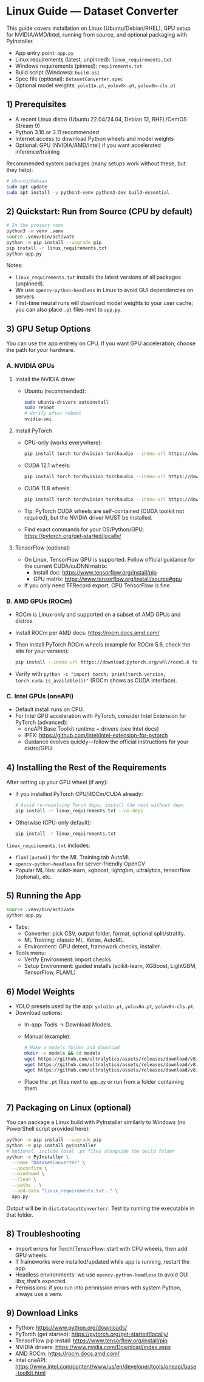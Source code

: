 # Linux Guide — Dataset Converter

This guide covers installation on Linux (Ubuntu/Debian/RHEL), GPU setup for NVIDIA/AMD/Intel, running from source, and optional packaging with PyInstaller.

- App entry point: `app.py`
- Linux requirements (latest, unpinned): `linux_requirements.txt`
- Windows requirements (pinned): `requirements.txt`
- Build script (Windows): `build.ps1`
- Spec file (optional): `DatasetConverter.spec`
- Optional model weights: `yolo11n.pt`, `yolov8n.pt`, `yolov8n-cls.pt`

## 1) Prerequisites

- A recent Linux distro (Ubuntu 22.04/24.04, Debian 12, RHEL/CentOS Stream 9)
- Python 3.10 or 3.11 recommended
- Internet access to download Python wheels and model weights
- Optional: GPU (NVIDIA/AMD/Intel) if you want accelerated inference/training

Recommended system packages (many setups work without these, but they help):

```bash
# Ubuntu/Debian
sudo apt update
sudo apt install -y python3-venv python3-dev build-essential
```

## 2) Quickstart: Run from Source (CPU by default)

```bash
# In the project root
python3 -m venv .venv
source .venv/bin/activate
python -m pip install --upgrade pip
pip install -r linux_requirements.txt
python app.py
```

Notes:

- `linux_requirements.txt` installs the latest versions of all packages (unpinned).
- We use `opencv-python-headless` in Linux to avoid GUI dependencies on servers.
- First-time neural runs will download model weights to your user cache; you can also place `.pt` files next to `app.py`.

## 3) GPU Setup Options

You can use the app entirely on CPU. If you want GPU acceleration, choose the path for your hardware.

### A. NVIDIA GPUs

1. Install the NVIDIA driver

   - Ubuntu (recommended):

     ```bash
     sudo ubuntu-drivers autoinstall
     sudo reboot
     # Verify after reboot
     nvidia-smi
     ```

2. Install PyTorch

   - CPU-only (works everywhere):

     ```bash
     pip install torch torchvision torchaudio --index-url https://download.pytorch.org/whl/cpu
     ```

   - CUDA 12.1 wheels:

     ```bash
     pip install torch torchvision torchaudio --index-url https://download.pytorch.org/whl/cu121
     ```

   - CUDA 11.8 wheels:

     ```bash
     pip install torch torchvision torchaudio --index-url https://download.pytorch.org/whl/cu118
     ```

   - Tip: PyTorch CUDA wheels are self-contained (CUDA toolkit not required), but the NVIDIA driver MUST be installed.
   - Find exact commands for your OS/Python/GPU: <https://pytorch.org/get-started/locally/>

3. TensorFlow (optional)

   - On Linux, TensorFlow GPU is supported. Follow official guidance for the current CUDA/cuDNN matrix:
     - Install doc: <https://www.tensorflow.org/install/pip>
     - GPU matrix: <https://www.tensorflow.org/install/source#gpu>
   - If you only need TFRecord export, CPU TensorFlow is fine.

### B. AMD GPUs (ROCm)

- ROCm is Linux-only and supported on a subset of AMD GPUs and distros.
- Install ROCm per AMD docs: <https://rocm.docs.amd.com/>
- Then install PyTorch ROCm wheels (example for ROCm 5.6, check the site for your version):

  ```bash
  pip install --index-url https://download.pytorch.org/whl/rocm5.6 torch torchvision torchaudio
  ```

- Verify with `python -c "import torch; print(torch.version, torch.cuda.is_available())"` (ROCm shows as CUDA interface).

### C. Intel GPUs (oneAPI)

- Default install runs on CPU.
- For Intel GPU acceleration with PyTorch, consider Intel Extension for PyTorch (advanced):
  - oneAPI Base Toolkit runtime + drivers (see Intel docs)
  - IPEX: <https://github.com/intel/intel-extension-for-pytorch>
  - Guidance evolves quickly—follow the official instructions for your distro/GPU.

## 4) Installing the Rest of the Requirements

After setting up your GPU wheel (if any):

- If you installed PyTorch CPU/ROCm/CUDA already:

  ```bash
  # Avoid re-resolving Torch deps; install the rest without deps
  pip install -r linux_requirements.txt --no-deps
  ```

- Otherwise (CPU-only default):

  ```bash
  pip install -r linux_requirements.txt
  ```

`linux_requirements.txt` includes:

- `flaml[automl]` for the ML Training tab AutoML
- `opencv-python-headless` for server-friendly OpenCV
- Popular ML libs: scikit-learn, xgboost, lightgbm, ultralytics, tensorflow (optional), etc.

## 5) Running the App

```bash
source .venv/bin/activate
python app.py
```

- Tabs:
  - Converter: pick CSV, output folder, format, optional split/stratify.
  - ML Training: classic ML, Keras, AutoML.
  - Environment: GPU detect, framework checks, installer.
- Tools menu:
  - Verify Environment: import checks
  - Setup Environment: guided installs (scikit-learn, XGBoost, LightGBM, TensorFlow, FLAML)

## 6) Model Weights

- YOLO presets used by the app: `yolo11n.pt`, `yolov8n.pt`, `yolov8n-cls.pt`.
- Download options:
  - In-app: Tools → Download Models.
  - Manual (example):

    ```bash
    # Make a models folder and download
    mkdir -p models && cd models
    wget https://github.com/ultralytics/assets/releases/download/v8.3.0/yolo11n.pt -O yolo11n.pt
    wget https://github.com/ultralytics/assets/releases/download/v8.0.0/yolov8n.pt -O yolov8n.pt
    wget https://github.com/ultralytics/assets/releases/download/v8.0.0/yolov8n-cls.pt -O yolov8n-cls.pt
    ```

  - Place the `.pt` files next to `app.py` or run from a folder containing them.

## 7) Packaging on Linux (optional)

You can package a Linux build with PyInstaller similarly to Windows (no PowerShell script provided here):

```bash
python -m pip install --upgrade pip
python -m pip install pyinstaller
# Optional: include local .pt files alongside the build folder
python -m PyInstaller \
  --name "DatasetConverter" \
  --noconfirm \
  --windowed \
  --clean \
  --paths . \
  --add-data "linux_requirements.txt:." \
  app.py
```

Output will be in `dist/DatasetConverter/`. Test by running the executable in that folder.

## 8) Troubleshooting

- Import errors for Torch/TensorFlow: start with CPU wheels, then add GPU wheels.
- If frameworks were installed/updated while app is running, restart the app.
- Headless environments: we use `opencv-python-headless` to avoid GUI libs; that’s expected.
- Permissions: if you run into permission errors with system Python, always use a venv.

## 9) Download Links

- Python: <https://www.python.org/downloads/>
- PyTorch (get started): <https://pytorch.org/get-started/locally/>
- TensorFlow pip install: <https://www.tensorflow.org/install/pip>
- NVIDIA drivers: <https://www.nvidia.com/Download/index.aspx>
- AMD ROCm: <https://rocm.docs.amd.com/>
- Intel oneAPI: <https://www.intel.com/content/www/us/en/developer/tools/oneapi/base-toolkit.html>
